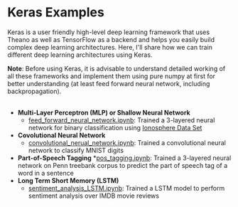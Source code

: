 # Keras Examples

Keras is a user friendly high-level deep learning framework that uses Theano as well as TensorFlow as a backend and helps you easily build complex deep learning architectures. Here, I'll share how we can train different deep learning architectures using Keras.

**Note**: Before using Keras, it is advisable to understand detailed working of all these frameworks and implement them using pure numpy at first for better understanding (at least feed forward neural network, including backpropagation).<br><br>

* **Multi-Layer Perceptron (MLP) or Shallow Neural Network**
	* [feed_forward_neural_network.ipynb](https://github.com/Dheeraj2444/keras-examples/blob/master/feed_forward_neural_network.ipynb): Trained a 3-layered neural network for binary classification using [Ionosphere Data Set](https://archive.ics.uci.edu/ml/datasets/ionosphere)<br>
* **Covolutional Neural Network**
	* [convolutional_nerual_network.ipynb](https://github.com/Dheeraj2444/keras-examples/blob/master/convolutional_nerual_network.ipynb): Trained a convolutional neural network to classify MNIST digits<br>
* **Part-of-Speech Tagging**
	*[pos_tagging.ipynb](https://github.com/Dheeraj2444/keras-examples/blob/master/pos_tagging.ipynb): Trained a 3-layered neural network on Penn treebank corpus to predict the part of speech tag of a word in a sentence
* **Long Term Short Memory (LSTM)**
	* [sentiment_analysis_LSTM.ipynb](https://github.com/Dheeraj2444/keras-examples/blob/master/sentiment_analysis_LSTM.ipynb): Trained a LSTM model to perform sentiment analysis over IMDB movie reviews<br>
